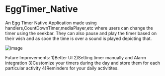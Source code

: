 # EggTimer_Native
An Egg Timer Native Application made using handlers,CountDownTimer,mediaPlayer,etc where users can change the timer using the seekbar. They can also pause and play the timer based on their wish and as soon the time is over a sound is played depicting that.

![image](https://user-images.githubusercontent.com/76823502/134244973-7b7153b9-45c6-41ec-9375-0426cc917124.png)

Future Improvements:
1)Better UI
2)Setting timer manually and Alarm integration
3)Customize your timers during the day and store them for each particular activity
4)Reminders for your daily activitites.


